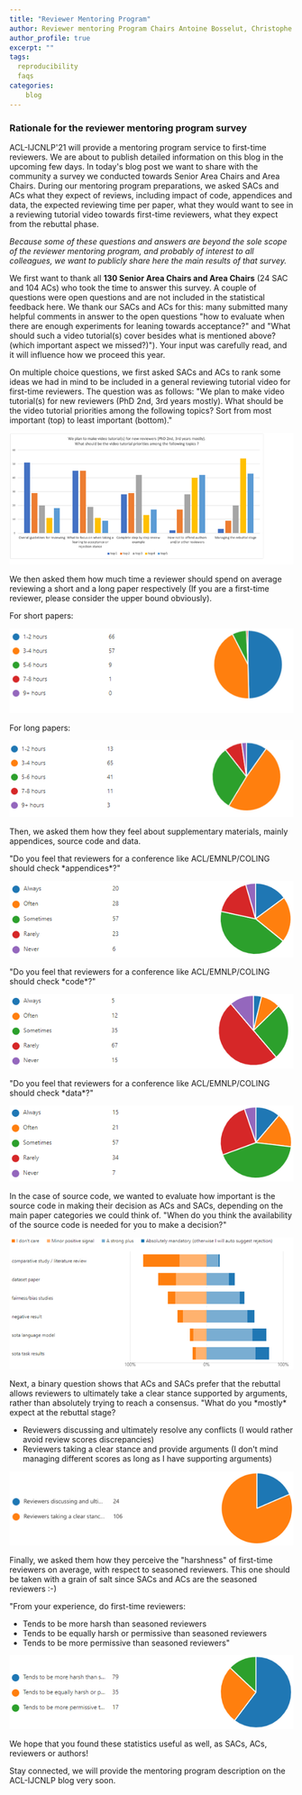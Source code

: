 ```yaml
---
title: "Reviewer Mentoring Program"
author: Reviewer mentoring Program Chairs Antoine Bosselut, Christophe Gravier, Jing Huang
author_profile: true
excerpt: ""
tags:
  reproducibility
  faqs
categories:
    blog
---
```


### Rationale for the reviewer mentoring program survey
ACL-IJCNLP'21 will provide a mentoring program service to first-time reviewers. We are about to publish detailed information on this blog in the upcoming few days. In today's blog post we want to share with the community a survey we conducted towards Senior Area Chairs and Area Chairs. During our mentoring program preparations, we asked SACs and ACs what they expect of reviews, including impact of code, appendices and data, the expected reviewing time per paper, what they would want to see in a reviewing tutorial video towards first-time reviewers, what they expect from the rebuttal phase. 

*Because some of these questions and answers are beyond the sole scope of the reviewer mentoring program, and probably of interest to all colleagues, we want to publicly share here the main results of that survey.*

We first want to thank all **130 Senior Area Chairs and Area Chairs** (24 SAC and 104 ACs) who took the time to answer this survey. A couple of questions were open questions and are not included in the statistical feedback here. We thank our SACs and ACs for this: many submitted many helpful comments in answer to the open questions "how to evaluate when there are enough experiments for leaning towards acceptance?" and "What should such a video tutorial(s) cover besides what is mentioned above? (which important aspect we missed?)"). Your input was carefully read, and it will influence how we proceed this year.

On multiple choice questions, we first asked SACs and ACs to rank some ideas we had in mind to be included in a general reviewing tutorial video for first-time reviewers. The question was as follows: "We plan to make video tutorial(s) for new reviewers (PhD 2nd, 3rd years mostly). What should be the video tutorial priorities among the following topics? Sort from most important (top) to least important (bottom)."

![b1](/assets/images/b1.png)

We then asked them how much time a reviewer should spend on average reviewing a short and a long paper respectively (If you are a first-time reviewer, please consider the upper bound obviously).

For short papers:

![b2](/assets/images/b2.png)

For long papers:

![b3](/assets/images/b3.png)

Then, we asked them how they feel about supplementary materials, mainly appendices, source code and data.

"Do you feel that reviewers for a conference like ACL/EMNLP/COLING should check \*appendices\*?"

![b4](/assets/images/b4.png)

"Do you feel that reviewers for a conference like ACL/EMNLP/COLING should check \*code\*?"

![b5](/assets/images/b5.png)

"Do you feel that reviewers for a conference like ACL/EMNLP/COLING should check \*data\*?"

![b6](/assets/images/b6.png)

In the case of source code, we wanted to evaluate how important is the source code in making their decision as ACs and SACs, depending on the main paper categories we could think of.
"When do you think the availability of the source code is needed for you to make a decision?"

![b7](/assets/images/b7.png)

Next, a binary question shows that ACs and SACs prefer that the rebuttal allows reviewers to ultimately take a clear stance supported by arguments, rather than absolutely trying to reach a consensus.
"What do you \*mostly\* expect at the rebuttal stage?
- Reviewers discussing and ultimately resolve any conflicts (I would rather avoid review scores discrepancies)
- Reviewers taking a clear stance and provide arguments (I don't mind managing different scores as long as I have supporting arguments)

![b8](/assets/images/b8.png)

Finally, we asked them how they perceive the "harshness" of first-time reviewers on average, with respect to seasoned reviewers. This one should be taken with a grain of salt since SACs and ACs are the seasoned reviewers :-)

"From your experience, do first-time reviewers:
- Tends to be more harsh than seasoned reviewers
- Tends to be equally harsh or permissive than seasoned reviewers
- Tends to be more permissive than seasoned reviewers"

![b9](/assets/images/b9.png)

We hope that you found these statistics useful as well, as SACs, ACs, reviewers or authors! 

Stay connected, we will provide the mentoring program description on the ACL-IJCNLP blog very soon.

